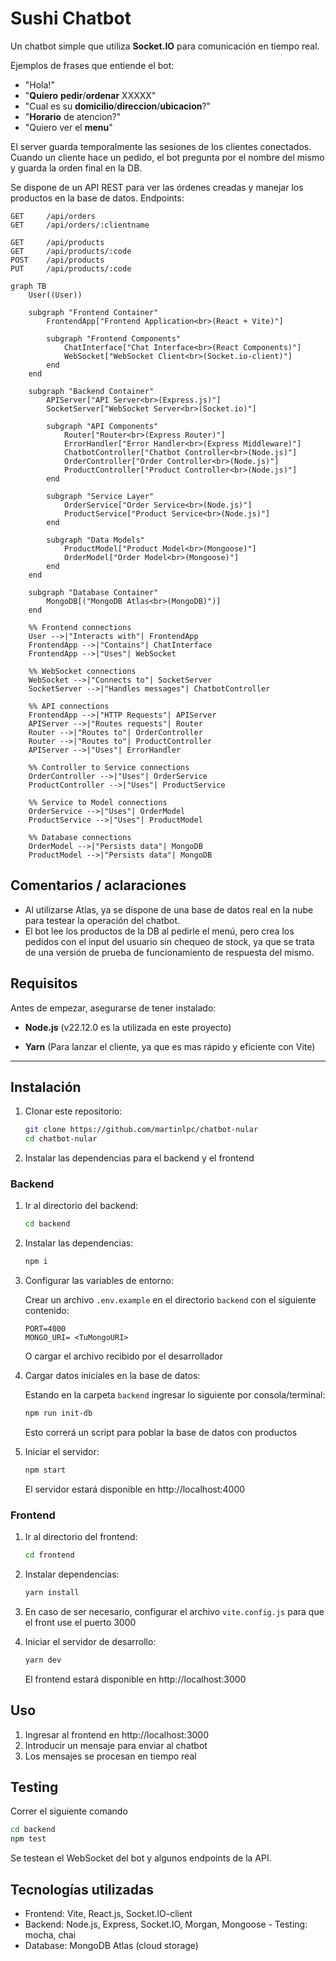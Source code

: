 # Sushi Chatbot

Un chatbot simple que utiliza **Socket.IO** para comunicación en tiempo real.

Ejemplos de frases que entiende el bot:

-   "Hola!"
-   "**Quiero** **pedir**/**ordenar** XXXXX"
-   "Cual es su **domicilio**/**direccion**/**ubicacion**?"
-   "**Horario** de atencion?"
-   "Quiero ver el **menu**"

El server guarda temporalmente las sesiones de los clientes conectados.
Cuando un cliente hace un pedido, el bot pregunta por el nombre del mismo y guarda la orden final en la DB.

Se dispone de un API REST para ver las órdenes creadas y manejar los productos en la base de datos.
Endpoints:

```
GET     /api/orders
GET     /api/orders/:clientname

GET     /api/products
GET     /api/products/:code
POST    /api/products
PUT     /api/products/:code
```

```mermaid
graph TB
    User((User))

    subgraph "Frontend Container"
        FrontendApp["Frontend Application<br>(React + Vite)"]

        subgraph "Frontend Components"
            ChatInterface["Chat Interface<br>(React Components)"]
            WebSocket["WebSocket Client<br>(Socket.io-client)"]
        end
    end

    subgraph "Backend Container"
        APIServer["API Server<br>(Express.js)"]
        SocketServer["WebSocket Server<br>(Socket.io)"]

        subgraph "API Components"
            Router["Router<br>(Express Router)"]
            ErrorHandler["Error Handler<br>(Express Middleware)"]
            ChatbotController["Chatbot Controller<br>(Node.js)"]
            OrderController["Order Controller<br>(Node.js)"]
            ProductController["Product Controller<br>(Node.js)"]
        end

        subgraph "Service Layer"
            OrderService["Order Service<br>(Node.js)"]
            ProductService["Product Service<br>(Node.js)"]
        end

        subgraph "Data Models"
            ProductModel["Product Model<br>(Mongoose)"]
            OrderModel["Order Model<br>(Mongoose)"]
        end
    end

    subgraph "Database Container"
        MongoDB[("MongoDB Atlas<br>(MongoDB)")]
    end

    %% Frontend connections
    User -->|"Interacts with"| FrontendApp
    FrontendApp -->|"Contains"| ChatInterface
    FrontendApp -->|"Uses"| WebSocket

    %% WebSocket connections
    WebSocket -->|"Connects to"| SocketServer
    SocketServer -->|"Handles messages"| ChatbotController

    %% API connections
    FrontendApp -->|"HTTP Requests"| APIServer
    APIServer -->|"Routes requests"| Router
    Router -->|"Routes to"| OrderController
    Router -->|"Routes to"| ProductController
    APIServer -->|"Uses"| ErrorHandler

    %% Controller to Service connections
    OrderController -->|"Uses"| OrderService
    ProductController -->|"Uses"| ProductService

    %% Service to Model connections
    OrderService -->|"Uses"| OrderModel
    ProductService -->|"Uses"| ProductModel

    %% Database connections
    OrderModel -->|"Persists data"| MongoDB
    ProductModel -->|"Persists data"| MongoDB
```

## Comentarios / aclaraciones

-   Al utilizarse Atlas, ya se dispone de una base de datos real en la nube para testear la operación del chatbot.
-   El bot lee los productos de la DB al pedirle el menú, pero crea los pedidos con el input del usuario sin chequeo de stock, ya que se trata de una versión de prueba de funcionamiento de respuesta del mismo.

## Requisitos

Antes de empezar, asegurarse de tener instalado:

-   **Node.js** (v22.12.0 es la utilizada en este proyecto)

-   **Yarn** (Para lanzar el cliente, ya que es mas rápido y eficiente con Vite)

---

## Instalación

1. Clonar este repositorio:

    ```bash
    git clone https://github.com/martinlpc/chatbot-nular
    cd chatbot-nular
    ```

2. Instalar las dependencias para el backend y el frontend

### Backend

1. Ir al directorio del backend:

    ```bash
    cd backend
    ```

2. Instalar las dependencias:

    ```bash
    npm i
    ```

3. Configurar las variables de entorno:

    Crear un archivo `.env.example` en el directorio `backend` con el siguiente contenido:

    ```
    PORT=4000
    MONGO_URI= <TuMongoURI>
    ```

    O cargar el archivo recibido por el desarrollador

4. Cargar datos iniciales en la base de datos:

    Estando en la carpeta `backend` ingresar lo siguiente por consola/terminal:

    ```bash
    npm run init-db
    ```

    Esto correrá un script para poblar la base de datos con productos

5. Iniciar el servidor:

    ```bash
    npm start
    ```

    El servidor estará disponible en http://localhost:4000

### Frontend

1. Ir al directorio del frontend:
    ```bash
    cd frontend
    ```
2. Instalar dependencias:
    ```bash
    yarn install
    ```
3. En caso de ser necesario, configurar el archivo `vite.config.js` para que el front use el puerto 3000

4. Iniciar el servidor de desarrollo:
    ```bash
    yarn dev
    ```
    El frontend estará disponible en http://localhost:3000

## Uso

1. Ingresar al frontend en http://localhost:3000
2. Introducir un mensaje para enviar al chatbot
3. Los mensajes se procesan en tiempo real

## Testing

Correr el siguiente comando

```bash
cd backend
npm test
```

Se testean el WebSocket del bot y algunos endpoints de la API.

## Tecnologías utilizadas

-   Frontend: Vite, React.js, Socket.IO-client
-   Backend: Node.js, Express, Socket.IO, Morgan, Mongoose - Testing: mocha, chai
-   Database: MongoDB Atlas (cloud storage)
